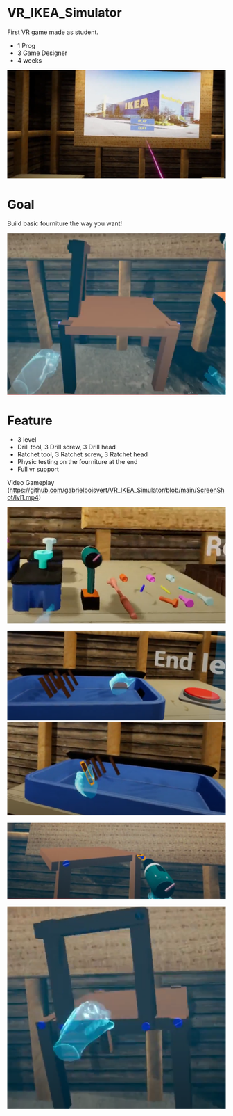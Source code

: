 # VR_IKEA_Simulator

First VR game made as student.
- 1 Prog
- 3 Game Designer
- 4 weeks

![alt text](https://github.com/gabrielboisvert/VR_IKEA_Simulator/blob/main/ScreenShot/MainMenu.PNG)

# Goal

Build basic fourniture the way you want!

![alt text](https://github.com/gabrielboisvert/VR_IKEA_Simulator/blob/main/ScreenShot/ChairFinish2.PNG)

# Feature
- 3 level
- Drill tool, 3 Drill screw, 3 Drill head
- Ratchet tool, 3 Ratchet screw, 3 Ratchet head
- Physic testing on the fourniture at the end
- Full vr support

Video Gameplay (https://github.com/gabrielboisvert/VR_IKEA_Simulator/blob/main/ScreenShot/lvl1.mp4)

![alt text](https://github.com/gabrielboisvert/VR_IKEA_Simulator/blob/main/ScreenShot/Tools.PNG)

![alt text](https://github.com/gabrielboisvert/VR_IKEA_Simulator/blob/main/ScreenShot/Piece.PNG)
![alt text](https://github.com/gabrielboisvert/VR_IKEA_Simulator/blob/main/ScreenShot/Piece2.PNG)

![alt text](https://github.com/gabrielboisvert/VR_IKEA_Simulator/blob/main/ScreenShot/ChairScrew.PNG)

![alt text](https://github.com/gabrielboisvert/VR_IKEA_Simulator/blob/main/ScreenShot/ChairFinish.PNG)
